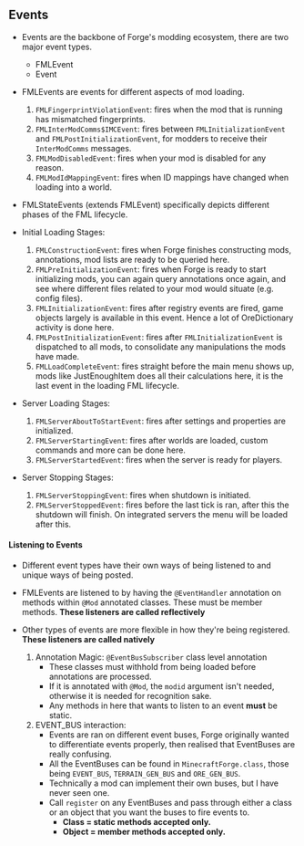 ## Events
- Events are the backbone of Forge's modding ecosystem, there are two major event types.
	- FMLEvent
	- Event
	
- FMLEvents are events for different aspects of mod loading.
	1. `FMLFingerprintViolationEvent`: fires when the mod that is running has mismatched fingerprints.
	2. `FMLInterModComms$IMCEvent`: fires between `FMLInitializationEvent` and `FMLPostInitializationEvent`, for modders to receive their `InterModComms` messages.
	3. `FMLModDisabledEvent`: fires when your mod is disabled for any reason.
	4. `FMLModIdMappingEvent`: fires when ID mappings have changed when loading into a world.

- FMLStateEvents (extends FMLEvent) specifically depicts different phases of the FML lifecycle.

- Initial Loading Stages:
  1. `FMLConstructionEvent`: fires when Forge finishes constructing mods, annotations, mod lists are ready to be queried here.
  2. `FMLPreInitializationEvent`: fires when Forge is ready to start initializing mods, you can again query annotations once again, and see where different files related to your mod would situate (e.g. config files).
  3. `FMLInitializationEvent`: fires after registry events are fired, game objects largely is available in this event. Hence a lot of OreDictionary activity is done here.
  4. `FMLPostInitializationEvent`: fires after `FMLInitializationEvent` is dispatched to all mods, to consolidate any manipulations the mods have made.
  5. `FMLLoadCompleteEvent`: fires straight before the main menu shows up, mods like JustEnoughItem does all their calculations here, it is the last event in the loading FML lifecycle.

- Server Loading Stages:
  1. `FMLServerAboutToStartEvent`: fires after settings and properties are initialized.
  2. `FMLServerStartingEvent`: fires after worlds are loaded, custom commands and more can be done here.
  3. `FMLServerStartedEvent`: fires when the server is ready for players.
  
- Server Stopping Stages:
  1. `FMLServerStoppingEvent`: fires when shutdown is initiated.
  2. `FMLServerStoppedEvent`: fires before the last tick is ran, after this the shutdown will finish. On integrated servers the menu will be loaded after this.
     

#### Listening to Events

- Different event types have their own ways of being listened to and unique ways of being posted.

- FMLEvents are listened to by having the `@EventHandler` annotation on methods within `@Mod` annotated classes. These must be member methods. **These listeners are called reflectively**
- Other types of events are more flexible in how they're being registered. **These listeners are called natively**
	1. Annotation Magic: `@EventBusSubscriber` class level annotation
		- These classes must withhold from being loaded before annotations are processed.
		- If it is annotated with `@Mod`, the `modid` argument isn't needed, otherwise it is needed for recognition sake.
		- Any methods in here that wants to listen to an event **must** be static.
	2. 	EVENT_BUS interaction:
		- Events are ran on different event buses, Forge originally wanted to differentiate events properly, then realised that EventBuses are really confusing.
		- All the EventBuses can be found in `MinecraftForge.class`, those being `EVENT_BUS`, `TERRAIN_GEN_BUS` and `ORE_GEN_BUS`.
		- Technically a mod can implement their own buses, but I have never seen one.
		- Call `register` on any EventBuses and pass through either a class or an object that you want the buses to fire events to. 
			- **Class = static methods accepted only.**
			- **Object = member methods accepted only.**
